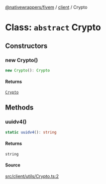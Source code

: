 [@nativewrappers/fivem](../../README.md) / [client](../README.md) / Crypto

# Class: `abstract` Crypto

## Constructors

### new Crypto()

```ts
new Crypto(): Crypto
```

#### Returns

[`Crypto`](Crypto.md)

## Methods

### uuidv4()

```ts
static uuidv4(): string
```

#### Returns

`string`

#### Source

[src/client/utils/Crypto.ts:2](https://github.com/nativewrappers/fivem/blob/dc30be651dd1d99507081f19ee3707fad2d3aa44/src/client/utils/Crypto.ts#L2)
